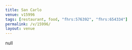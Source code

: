```yaml
---
title: San Carlo
venue: v15996
tags: [restaurant, food, "fhrs:576392", "fhrs:654334"]
permalink: /v/15996/
layout: venue
---
```

null